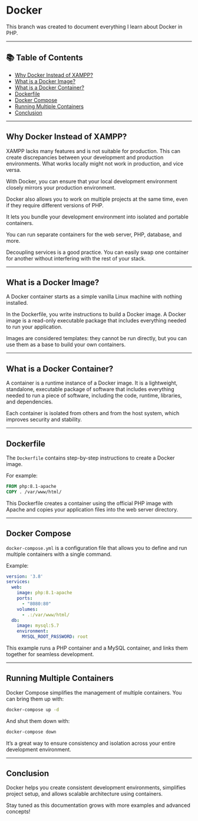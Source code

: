 
# Docker

This branch was created to document everything I learn about Docker in PHP.

---

## 📚 Table of Contents

- [Why Docker Instead of XAMPP?](#why-docker-instead-of-xampp)
- [What is a Docker Image?](#what-is-a-docker-image)
- [What is a Docker Container?](#what-is-a-docker-container)
- [Dockerfile](#dockerfile)
- [Docker Compose](#docker-compose)
- [Running Multiple Containers](#running-multiple-containers)
- [Conclusion](#conclusion)

---

## Why Docker Instead of XAMPP?

XAMPP lacks many features and is not suitable for production. This can create discrepancies between your development and production environments. What works locally might not work in production, and vice versa.

With Docker, you can ensure that your local development environment closely mirrors your production environment.

Docker also allows you to work on multiple projects at the same time, even if they require different versions of PHP.

It lets you bundle your development environment into isolated and portable containers.


You can run separate containers for the web server, PHP, database, and more.

Decoupling services is a good practice. You can easily swap one container for another without interfering with the rest of your stack.

---

## What is a Docker Image?

A Docker container starts as a simple vanilla Linux machine with nothing installed.

In the Dockerfile, you write instructions to build a Docker image. A Docker image is a read-only executable package that includes everything needed to run your application.

Images are considered templates: they cannot be run directly, but you can use them as a base to build your own containers.

---

## What is a Docker Container?

A container is a runtime instance of a Docker image. It is a lightweight, standalone, executable package of software that includes everything needed to run a piece of software, including the code, runtime, libraries, and dependencies.

Each container is isolated from others and from the host system, which improves security and stability.

---

## Dockerfile

The `Dockerfile` contains step-by-step instructions to create a Docker image.

For example:
```Dockerfile
FROM php:8.1-apache
COPY . /var/www/html/
```

This Dockerfile creates a container using the official PHP image with Apache and copies your application files into the web server directory.

---

## Docker Compose

`docker-compose.yml` is a configuration file that allows you to define and run multiple containers with a single command.

Example:
```yaml
version: '3.8'
services:
  web:
    image: php:8.1-apache
    ports:
      - "8080:80"
    volumes:
      - .:/var/www/html/
  db:
    image: mysql:5.7
    environment:
      MYSQL_ROOT_PASSWORD: root
```

This example runs a PHP container and a MySQL container, and links them together for seamless development.

---

## Running Multiple Containers

Docker Compose simplifies the management of multiple containers. You can bring them up with:

```bash
docker-compose up -d
```

And shut them down with:

```bash
docker-compose down
```

It’s a great way to ensure consistency and isolation across your entire development environment.

---

## Conclusion

Docker helps you create consistent development environments, simplifies project setup, and allows scalable architecture using containers.

Stay tuned as this documentation grows with more examples and advanced concepts!
